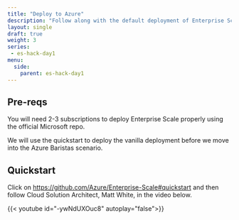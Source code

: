 ```yaml
---
title: "Deploy to Azure"
description: "Follow along with the default deployment of Enterprise Scale with one of our CSAs."
layout: single
draft: true
weight: 3
series:
 - es-hack-day1
menu:
  side:
    parent: es-hack-day1
---
```


## Pre-reqs

You will need 2-3 subscriptions to deploy Enterprise Scale properly using the official Microsoft repo.

We will use the quickstart to deploy the vanilla deployment before we move into the Azure Baristas scenario.

## Quickstart

Click on <https://github.com/Azure/Enterprise-Scale#quickstart> and then follow Cloud Solution Architect, Matt White, in the video below.

{{< youtube id="-ywNdUXOuc8" autoplay="false">}}
